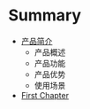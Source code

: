 # Summary

* [产品简介](README.md)
   * 产品概述
   * 产品功能
   * 产品优势
   * 使用场景
* [First Chapter](chapter1.md)


